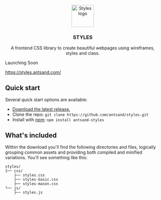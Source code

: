 <p align="center">
  <a href="https://styles.antsand.com/">
    <img src="https://styles.antsand.com/builds/production/images/logo.svg" alt="Styles logo" width="72" height="72">
  </a>
</p>

<h3 align="center">STYLES</h3>

<p align="center">
  A frontend CSS library to create beautiful webpages using wireframes, styles and class.
  <br>
</p>



Launching Soon

https://styles.antsand.com/

## Quick start

Several quick start options are available:

- [Download the latest release.](https://github.com/antsand/styles/raw/master/archive/style.zip)
- Clone the repo: `git clone https://github.com/antsand/styles.git`
- Install with [npm](https://www.npmjs.com/): `npm install antsand-styles `



## What's included

Within the download you'll find the following directories and files, logically grouping common assets and providing both compiled and minified variations. You'll see something like this:

```text
styles/
├── css/
    ├── styles.css
    ├── styles-basic.css
    ├── styles-mason.css
└── js/
    ├── styles.js

